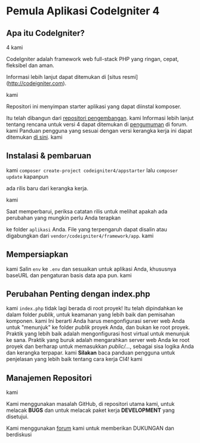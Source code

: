 # Pemula Aplikasi CodeIgniter 4

 ## Apa itu CodeIgniter?
 4
 kami

 CodeIgniter adalah framework web full-stack PHP yang ringan, cepat, fleksibel dan aman.

 Informasi lebih lanjut dapat ditemukan di [situs resmi] (http://codeigniter.com).
 
 kami
 
 Repositori ini menyimpan starter aplikasi yang dapat diinstal komposer.
 
 Itu telah dibangun dari
[repositori pengembangan](https://github.com/codeigniter4/CodeIgniter4).
 kami
 Informasi lebih lanjut tentang rencana untuk versi 4 dapat ditemukan di [pengumuman](http://forum.codeigniter.com/thread-62615.html) di forum.
 kami
 Panduan pengguna yang sesuai dengan versi kerangka kerja ini dapat ditemukan
[di sini](https://codeigniter4.github.io/userguide/).
 kami
 ## Instalasi & pembaruan
 kami
`composer create-project codeigniter4/appstarter` lalu `composer update` kapanpun

 ada rilis baru dari kerangka kerja.

 kami

 Saat memperbarui, periksa catatan rilis untuk melihat apakah ada perubahan yang mungkin perlu Anda terapkan

 ke folder `aplikasi` Anda. File yang terpengaruh dapat disalin atau digabungkan dari
  `vendor/codeigniter4/framework/app`.
  kami
  ## Mempersiapkan
  kami
  Salin `env` ke `.env` dan sesuaikan untuk aplikasi Anda, khususnya baseURL
  dan pengaturan basis data apa pun.
  kami
  ## Perubahan Penting dengan index.php
  kami
  `index.php` tidak lagi berada di root proyek! Itu telah dipindahkan ke dalam folder *publik*,
  untuk keamanan yang lebih baik dan pemisahan komponen.
  kami
  Ini berarti Anda harus mengonfigurasi server web Anda untuk "menunjuk" ke folder *publik* proyek Anda, dan
  bukan ke root proyek. Praktik yang lebih baik adalah mengonfigurasi host virtual untuk menunjuk ke sana. Praktik yang buruk adalah mengarahkan server web Anda ke root proyek dan berharap untuk memasukkan *public/...*, sebagai sisa logika Anda dan
  kerangka terpapar.
  kami
  **Silakan** baca panduan pengguna untuk penjelasan yang lebih baik tentang cara kerja CI4!
  kami
  ## Manajemen Repositori
  kami
 
 Kami menggunakan masalah GitHub, di repositori utama kami, untuk melacak **BUGS** dan untuk melacak paket kerja **DEVELOPMENT** yang disetujui.
 
 Kami menggunakan [forum](http://forum.codeigniter.com) kami untuk memberikan DUKUNGAN dan berdiskusi

